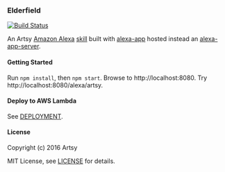 ### Elderfield

[![Build Status](https://travis-ci.org/dblock/elderfield.svg?branch=master)](https://travis-ci.org/dblock/elderfield)

An Artsy [Amazon Alexa](https://developer.amazon.com/alexa) [skill](apps/artsy) built with [alexa-app](https://www.npmjs.com/package/alexa-app) hosted instead an [alexa-app-server](https://github.com/matt-kruse/alexa-app-server).

#### Getting Started

Run `npm install`, then `npm start`. Browse to http://localhost:8080. Try http://localhost:8080/alexa/artsy.

#### Deploy to AWS Lambda

See [DEPLOYMENT](DEPLOYMENT.md).

#### License

Copyright (c) 2016 Artsy

MIT License, see [LICENSE](LICENSE.md) for details.
